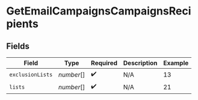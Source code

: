 # GetEmailCampaignsCampaignsRecipients


## Fields

| Field              | Type               | Required           | Description        | Example            |
| ------------------ | ------------------ | ------------------ | ------------------ | ------------------ |
| `exclusionLists`   | *number*[]         | :heavy_check_mark: | N/A                | 13                 |
| `lists`            | *number*[]         | :heavy_check_mark: | N/A                | 21                 |